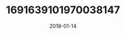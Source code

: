 ---
title: "1691639101970038147"
image: "2018-01-14 08.31.57 1691639101970038147_46248401"
date: "2018-01-14"
type: "photo"
---